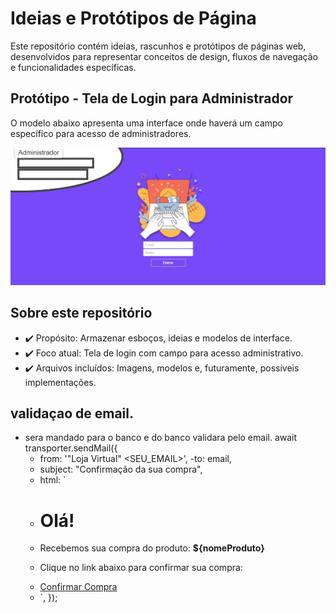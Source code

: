 # Ideias e Protótipos de Página

Este repositório contém ideias, rascunhos e protótipos de páginas web, desenvolvidos para representar conceitos de design, fluxos de navegação e funcionalidades específicas.

## Protótipo - Tela de Login para Administrador

O modelo abaixo apresenta uma interface onde haverá um campo específico para acesso de administradores.

![Protótipo da Tela de Login](assets/img/Modelo%20Login.jpeg)

## Sobre este repositório

- ✔️ Propósito: Armazenar esboços, ideias e modelos de interface.
- ✔️ Foco atual: Tela de login com campo para acesso administrativo.
- ✔️ Arquivos incluídos: Imagens, modelos e, futuramente, possíveis implementações.

## validaçao de email.
 - sera mandado para o banco e do banco validara pelo email.
    await transporter.sendMail({
     - from: '"Loja Virtual" <SEU_EMAIL>',
     -to: email,
     - subject: "Confirmação da sua compra",
     - html: `
     -   <h1>Olá!</h1>
     -   <p>Recebemos sua compra do produto: <strong>${nomeProduto}</strong></p>
     -   <p>Clique no link abaixo para confirmar sua compra:</p>
     -   <a href="http://localhost:3000/verificar?email=${encodeURIComponent(email)}">Confirmar Compra</a>
     - `,
    });